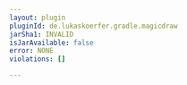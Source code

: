 ```yaml
---
layout: plugin
pluginId: de.lukaskoerfer.gradle.magicdraw
jarSha1: INVALID
isJarAvailable: false
error: NONE
violations: []

---
```

